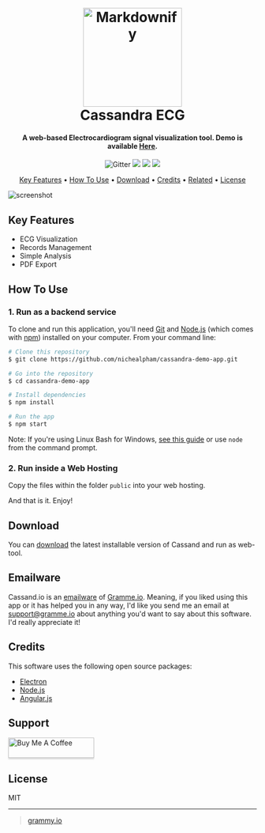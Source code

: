 
<h1 align="center">
  <br>
  <a href="https://gramme.io/cassand"><img src="https://nichealpham.github.io/Cassandra-project/public/images/startup.png" alt="Markdownify" width="200"></a>
  <br>
  Cassandra ECG
  <br>
</h1>

<h4 align="center">A web-based Electrocardiogram signal visualization tool. Demo is available <a href="https://drive.google.com/file/d/1xuYuao96Ice6CXGpbwkxWhhNfZSQ0VhG/view?usp=sharing" target="_blank">Here</a>.</h4>

<p align="center">
  <a>
    <img src="https://badge.fury.io/js/electron-markdownify.svg"
         alt="Gitter">
  </a>
  <a><img src="https://badges.gitter.im/amitmerchant1990/electron-markdownify.svg"></a>
  <a>
      <img src="https://img.shields.io/badge/SayThanks.io-%E2%98%BC-1EAEDB.svg">
  </a>
  <a href="https://opencollective.com/cassand">
    <img src="https://img.shields.io/badge/$-donate-ff69b4.svg?maxAge=2592000&amp;style=flat">
  </a>
</p>

<p align="center">
  <a href="#key-features">Key Features</a> •
  <a href="#how-to-use">How To Use</a> •
  <a href="#download">Download</a> •
  <a href="#credits">Credits</a> •
  <a href="#related">Related</a> •
  <a href="#license">License</a>
</p>

![screenshot](https://firebasestorage.googleapis.com/v0/b/gramme-8016f.appspot.com/o/public%2Fassets%2FUntitled_%20Jan%204%2C%202021%203_19%20PM.gif?alt=media&token=f24fc09c-3cbe-43b7-ba57-beb2f2723593")

## Key Features

* ECG Visualization
* Records Management
* Simple Analysis
* PDF Export

## How To Use

### 1. Run as a backend service
To clone and run this application, you'll need [Git](https://git-scm.com) and [Node.js](https://nodejs.org/en/download/) (which comes with [npm](http://npmjs.com)) installed on your computer. From your command line:

```bash
# Clone this repository
$ git clone https://github.com/nichealpham/cassandra-demo-app.git

# Go into the repository
$ cd cassandra-demo-app

# Install dependencies
$ npm install

# Run the app
$ npm start
```

Note: If you're using Linux Bash for Windows, [see this guide](https://www.howtogeek.com/261575/how-to-run-graphical-linux-desktop-applications-from-windows-10s-bash-shell/) or use `node` from the command prompt.

### 2. Run inside a Web Hosting
Copy the files within the folder `public` into your web hosting.

And that is it. Enjoy! 

## Download

You can [download](https://drive.google.com/file/d/1xuYuao96Ice6CXGpbwkxWhhNfZSQ0VhG/view?usp=sharing) the latest installable version of Cassand and run as web-tool.

## Emailware

Cassand.io is an [emailware](https://en.wiktionary.org/wiki/emailware) of [Gramme.io](https://gramme.io). Meaning, if you liked using this app or it has helped you in any way, I'd like you send me an email at <support@gramme.io> about anything you'd want to say about this software. I'd really appreciate it!

## Credits

This software uses the following open source packages:

- [Electron](http://electron.atom.io/)
- [Node.js](https://nodejs.org/)
- [Angular.js](https://github.com/angular.js)

## Support

<a href="https://opencollective.com/cassand" target="_blank"><img src="https://encrypted-tbn0.gstatic.com/images?q=tbn:ANd9GcSD6NDTpoGl2cBt8vLBN71pOaVpPwMSH2kXdQ&usqp=CAU" alt="Buy Me A Coffee" style="height: 41px !important;width: 174px !important;box-shadow: 0px 3px 2px 0px rgba(190, 190, 190, 0.5) !important;-webkit-box-shadow: 0px 3px 2px 0px rgba(190, 190, 190, 0.5) !important;" ></a>

## License

MIT

---

> [grammy.io](https://gramme.io)

